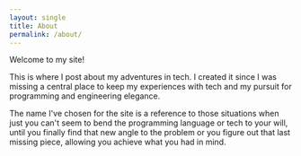```yaml
---
layout: single
title: About
permalink: /about/
---
```


Welcome to my site!

This is where I post about my adventures in tech. I created it since I was missing a central place to keep my
experiences with tech and my pursuit for programming and engineering elegance.

The name I've chosen for the site is a reference to those situations when just you can't seem to bend the programming language or tech to your will, until you finally find that new angle to the problem or you figure out that last missing piece, allowing you achieve what you had in mind. 
